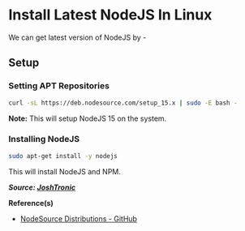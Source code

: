 # Install Latest NodeJS In Linux

We can get latest version of NodeJS by -

## Setup

### Setting APT Repositories

```bash
curl -sL https://deb.nodesource.com/setup_15.x | sudo -E bash -
```

**Note:** This will setup NodeJS 15 on the system.

### Installing NodeJS

```bash
sudo apt-get install -y nodejs
```

This will install NodeJS and NPM.

***Source: [JoshTronic](https://joshtronic.com/2020/10/25/how-to-install-nodejs-15-on-ubuntu/)***

**Reference(s)**

- [NodeSource Distributions - GitHub](https://github.com/nodesource/distributions)
